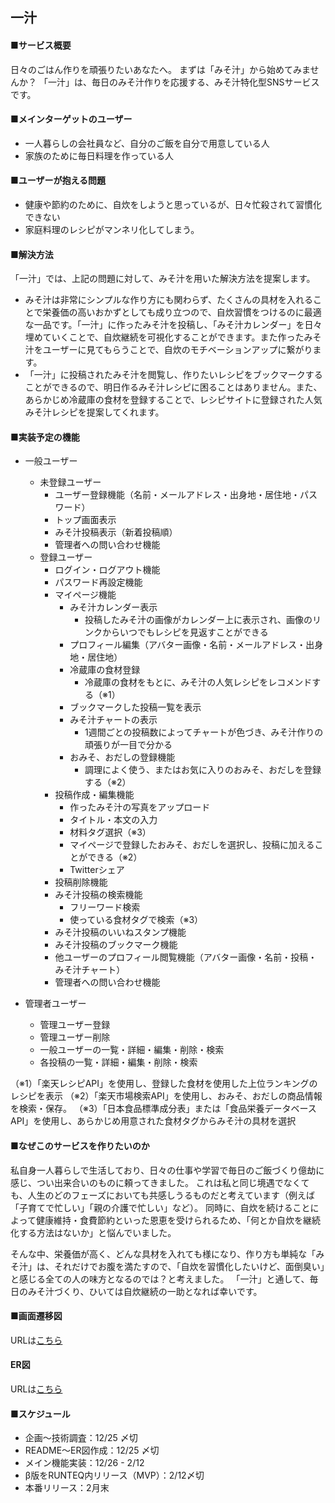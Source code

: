 ## 一汁

#### ■サービス概要
日々のごはん作りを頑張りたいあなたへ。
まずは「みそ汁」から始めてみませんか？
「一汁」は、毎日のみそ汁作りを応援する、みそ汁特化型SNSサービスです。

#### ■メインターゲットのユーザー
- 一人暮らしの会社員など、自分のご飯を自分で用意している人
- 家族のために毎日料理を作っている人

#### ■ユーザーが抱える問題
- 健康や節約のために、自炊をしようと思っているが、日々忙殺されて習慣化できない
- 家庭料理のレシピがマンネリ化してしまう。

#### ■解決方法
「一汁」では、上記の問題に対して、みそ汁を用いた解決方法を提案します。
- みそ汁は非常にシンプルな作り方にも関わらず、たくさんの具材を入れることで栄養価の高いおかずとしても成り立つので、自炊習慣をつけるのに最適な一品です。「一汁」に作ったみそ汁を投稿し、「みそ汁カレンダー」を日々埋めていくことで、自炊継続を可視化することができます。また作ったみそ汁をユーザーに見てもらうことで、自炊のモチベーションアップに繋がります。
- 「一汁」に投稿されたみそ汁を閲覧し、作りたいレシピをブックマークすることができるので、明日作るみそ汁レシピに困ることはありません。また、あらかじめ冷蔵庫の食材を登録することで、レシピサイトに登録された人気みそ汁レシピを提案してくれます。

#### ■実装予定の機能
- 一般ユーザー
  - 未登録ユーザー
    - ユーザー登録機能（名前・メールアドレス・出身地・居住地・パスワード）
    - トップ画面表示
    - みそ汁投稿表示（新着投稿順）
    - 管理者への問い合わせ機能
  - 登録ユーザー
    - ログイン・ログアウト機能
    - パスワード再設定機能
    - マイページ機能
      - みそ汁カレンダー表示
        - 投稿したみそ汁の画像がカレンダー上に表示され、画像のリンクからいつでもレシピを見返すことができる
      - プロフィール編集（アバター画像・名前・メールアドレス・出身地・居住地）
      - 冷蔵庫の食材登録
        - 冷蔵庫の食材をもとに、みそ汁の人気レシピをレコメンドする（※1）
      - ブックマークした投稿一覧を表示
      - みそ汁チャートの表示
        - 1週間ごとの投稿数によってチャートが色づき、みそ汁作りの頑張りが一目で分かる
      - おみそ、おだしの登録機能
        - 調理によく使う、またはお気に入りのおみそ、おだしを登録する（※2）
    - 投稿作成・編集機能
      - 作ったみそ汁の写真をアップロード
      - タイトル・本文の入力
      - 材料タグ選択（※3）
      - マイページで登録したおみそ、おだしを選択し、投稿に加えることができる（※2）
      - Twitterシェア
    - 投稿削除機能
    - みそ汁投稿の検索機能
      - フリーワード検索
      - 使っている食材タグで検索（※3）
    - みそ汁投稿のいいねスタンプ機能
    - みそ汁投稿のブックマーク機能
    - 他ユーザーのプロフィール閲覧機能（アバター画像・名前・投稿・みそ汁チャート）
    - 管理者への問い合わせ機能

- 管理者ユーザー
  - 管理ユーザー登録
  - 管理ユーザー削除
  - 一般ユーザーの一覧・詳細・編集・削除・検索
  - 各投稿の一覧・詳細・編集・削除・検索

（※1）「楽天レシピAPI」を使用し、登録した食材を使用した上位ランキングのレシピを表示
（※2）「楽天市場検索API」を使用し、おみそ、おだしの商品情報を検索・保存。
（※3）「日本食品標準成分表」または「食品栄養データベース API」を使用し、あらかじめ用意された食材タグからみそ汁の具材を選択

#### ■なぜこのサービスを作りたいのか
私自身一人暮らしで生活しており、日々の仕事や学習で毎日のご飯づくり億劫に感じ、つい出来合いのものに頼ってきました。
これは私と同じ境遇でなくても、人生のどのフェーズにおいても共感しうるものだと考えています（例えば「子育てで忙しい」「親の介護で忙しい」など）。
同時に、自炊を続けることによって健康維持・食費節約といった恩恵を受けられるため、「何とか自炊を継続化する方法はないか」と悩んでいました。

そんな中、栄養価が高く、どんな具材を入れても様になり、作り方も単純な「みそ汁」は、それだけでお腹を満たすので、「自炊を習慣化したいけど、面倒臭い」と感じる全ての人の味方となるのでは？と考えました。
「一汁」と通して、毎日のみそ汁づくり、ひいては自炊継続の一助となれば幸いです。

#### ■画面遷移図
URLは[こちら](https://www.figma.com/file/byXYHVgoi48ftTHrX3LmpG/%E4%B8%80%E6%B1%81%EF%BC%8F%E7%94%BB%E9%9D%A2%E9%81%B7%E7%A7%BB%E5%9B%B3?node-id=0%3A1&t=DnZDzoEadONtC7uT-1)

#### ER図
URLは[こちら](https://i.gyazo.com/3d05e37fa38ddc50c7c528962852f0aa.png)

#### ■スケジュール
- 企画〜技術調査：12/25 〆切
- README〜ER図作成：12/25 〆切
- メイン機能実装：12/26 - 2/12
- β版をRUNTEQ内リリース（MVP）：2/12〆切
- 本番リリース：2月末
